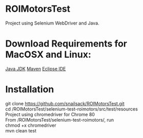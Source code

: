 # ROIMotorsTest
Project using Selenium WebDriver and Java.

# Download Requirements for MacOSX and Linux:
[Java JDK](https://www.oracle.com/java/technologies/javase-downloads.html)
[Maven]("https://mkyong.com/maven/install-maven-on-mac-osx/")
[Eclipse IDE]("https://www.eclipse.org/downloads/")

# Installation
git clone https://github.com/snailsack/ROIMotorsTest.git  
cd /ROIMotorsTest/selenium-test-roimotors/src/test/resources  
Project using chromedriver for Chrome 80  
From /ROIMotorsTest/selenium-test-roimotors/, run  
chmod +x chromedriver  
mvn clean test  
